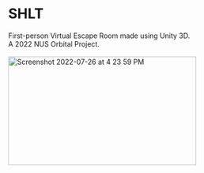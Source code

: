 # SHLT
First-person Virtual Escape Room made using Unity 3D. <br />
A 2022 NUS Orbital Project. <br /> <br />
<img width="380" height="220" alt="Screenshot 2022-07-26 at 4 23 59 PM" src="https://user-images.githubusercontent.com/96589109/180959889-c7eedd1a-e036-42e2-b726-b7eb0e859291.png">
